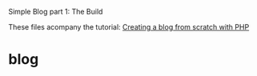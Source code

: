 Simple Blog part 1: The Build

These files acompany the tutorial: [Creating a blog from scratch with PHP](http://daveismyname.com/creating-a-blog-from-scratch-with-php-bp)

# blog